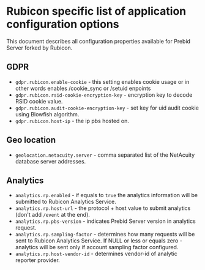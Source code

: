 # Rubicon specific list of application configuration options

This document describes all configuration properties available for Prebid Server forked by Rubicon.

## GDPR
- `gdpr.rubicon.enable-cookie` - this setting enables cookie usage or in other words enables /cookie_sync or /setuid enpoints
- `gdpr.rubicon.rsid-cookie-encryption-key` - encryption key to decode RSID cookie value.
- `gdpr.rubicon.audit-cookie-encryption-key` - set key for uid audit cookie using Blowfish algorithm.
- `gdpr.rubicon.host-ip` - the ip pbs hosted on.

## Geo location
- `geolocation.netacuity.server` - comma separated list of the NetAcuity database server addresses.

## Analytics
- `analytics.rp.enabled` - if equals to `true` the analytics information will be submitted to Rubicon Analytics Service.
- `analytics.rp.host-url` - the protocol + host value to submit analytics (don't add `/event` at the end).
- `analytics.rp.pbs-version` - indicates Prebid Server version in analytics request.
- `analytics.rp.sampling-factor` - determines how many requests will be sent to Rubicon Analytics Service. If NULL or less or equals zero  - analytics will be sent only if account sampling factor configured.
- `analytics.rp.host-vendor-id` - determines vendor-id of analytic reporter provider.
